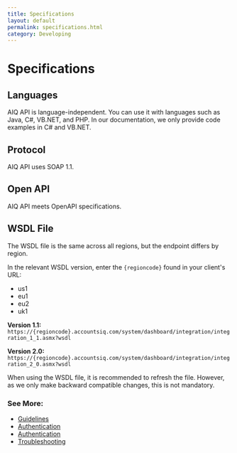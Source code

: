 ```yaml
---
title: Specifications
layout: default
permalink: specifications.html
category: Developing
---
```


# Specifications 

## Languages
AIQ API is language-independent. You can use it with languages such as Java, C#, VB.NET, and PHP. In our documentation, we only provide code examples in C# and VB.NET.

## Protocol
AIQ API uses SOAP 1.1.

## Open API 
AIQ API meets OpenAPI specifications.

## WSDL File 
The WSDL file is the same across all regions, but the endpoint differs by region. 

In the relevant WSDL version, enter the `{regioncode}` found in your client's URL:
- us1
- eu1
- eu2
- uk1

**Version 1.1:** `https://{regioncode}.accountsiq.com/system/dashboard/integration/integration_1_1.asmx?wsdl`

**Version 2.0:** `https://{regioncode}.accountsiq.com/system/dashboard/integration/integration_2_0.asmx?wsdl`

When using the WSDL file, it is recommended to refresh the file. However, as we only make backward compatible changes, this is not mandatory.

### See More:
- [Guidelines](guidelines.html)
- [Authentication](authentication1.html)
- [Authentication](authentication2.html)
- [Troubleshooting](troubleshooting.html)
